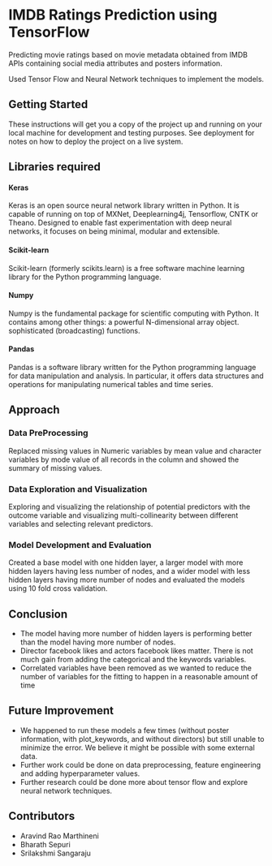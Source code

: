 # IMDB Ratings Prediction using TensorFlow

Predicting movie ratings based on movie metadata obtained from IMDB APIs containing social media attributes and posters information.

Used Tensor Flow and Neural Network techniques to implement the models.

## Getting Started

These instructions will get you a copy of the project up and running on your local machine for development and testing purposes. See deployment for notes on how to deploy the project on a live system.

## Libraries required

#### Keras
Keras is an open source neural network library written in Python. It is capable of running on top of MXNet, Deeplearning4j, Tensorflow, CNTK or Theano. Designed to enable fast experimentation with deep neural networks, it focuses on being minimal, modular and extensible.

#### Scikit-learn
Scikit-learn (formerly scikits.learn) is a free software machine learning library for the Python programming language.

#### Numpy
Numpy is the fundamental package for scientific computing with Python. It contains among other things: a powerful N-dimensional array object. sophisticated (broadcasting) functions.

#### Pandas
Pandas is a software library written for the Python programming language for data manipulation and analysis. In particular, it offers data structures and operations for manipulating numerical tables and time series.


## Approach

### Data PreProcessing
Replaced missing values in Numeric variables by mean value and character variables by mode value of all records in the column and showed the summary of missing values.

### Data Exploration and Visualization
Exploring and visualizing the relationship of potential predictors with the outcome variable and visualizing multi-collinearity between different variables and selecting relevant predictors.

### Model Development and Evaluation 
Created a base model with one hidden layer, a larger model with more hidden layers having less number of nodes, and a wider model with less hidden layers having more number of nodes and evaluated the models using 10 fold cross validation.

## Conclusion
* The model having more number of hidden layers is performing better than the model having more number of nodes. 
* Director facebook likes and actors facebook likes matter. There is not much gain from adding the categorical and 
the keywords variables.
* Correlated variables have been removed as we wanted to reduce the number of variables for the fitting to happen 
in a reasonable amount of time

## Future Improvement
* We happened to run these models a few times (without poster information, with plot_keywords, and without directors) but still 
unable to minimize the error. We believe it might be possible with some external data.
* Further work could be done on data preprocessing, feature engineering and adding hyperparameter values.
* Further research could be done more about tensor flow and explore neural network techniques.

## Contributors
* Aravind Rao Marthineni
* Bharath Sepuri
* Srilakshmi Sangaraju 



